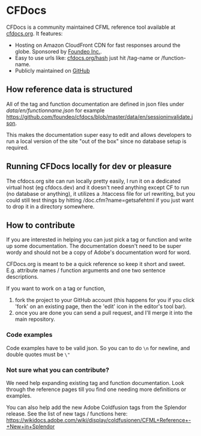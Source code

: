 # CFDocs

CFDocs is a community maintained CFML reference tool available at [cfdocs.org](http://cfdocs.org). It features:
* Hosting on Amazon CloudFront CDN for fast responses around the globe. Sponsored by [Foundeo Inc.](http://foundeo.com).
* Easy to use urls like: [cfdocs.org/hash](http:cfdocs.org/hash) just hit /tag-name or /function-name.
* Publicly maintained on [GitHub](http://github.com/foundeo/cfdocs)

## How reference data is structured

All of the tag and function documentation are defined in json files under *data/en/functionname.json* for example https://github.com/foundeo/cfdocs/blob/master/data/en/sessioninvalidate.json. 

This makes the documentation super easy to edit and allows developers to run a local version of the site "out of the box" since no database setup is required.

## Running CFDocs locally for dev or pleasure

The cfdocs.org site can run locally pretty easily, I run it on a dedicated virtual host (eg cfdocs.dev) and it doesn't need anything except CF to run (no database or anything), it utilizes a .htaccess file for url rewriting, but you could still test things by hitting /doc.cfm?name=getsafehtml if you just want to drop it in a directory somewhere.

## How to contribute

If you are interested in helping you can just pick a tag or function and write up some documentation. The documentation doesn't need to be super wordy and should not be a copy of Adobe's documentation word for word.

CFDocs.org is meant to be a quick reference so keep it short and sweet. E.g. attribute names / function arguments and one two sentence descriptions.

If you want to work on a tag or function, 

1. fork the project to your GitHub account (this happens for you if you click 'fork' on an existing page, then the 'edit' icon in the editor's tool bar).
2. once you are done you can send a pull request, and I'll merge it into the main repository.

### Code examples
Code examples have to be valid json. So you can to do `\n` for newline, and double quotes must be `\"`

### Not sure what you can contribute? 

We need help expanding existing tag and function documentation. Look through the reference pages till you find one needing more definitions or examples.

You can also help add the new Adobe Coldfusion tags from the Splendor release. See the list of new tags / functions here: https://wikidocs.adobe.com/wiki/display/coldfusionen/CFML+Reference+-+New+in+Splendor


